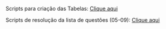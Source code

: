 Scripts para criação das Tabelas: 
[Clique aqui](https://github.com/rauan-meirelles/bd2/blob/main/tarefa/t02/tarefa02-create.sql)

Scripts de resolução da lista de questões (05-09): 
[Clique aqui](https://github.com/rauan-meirelles/bd2/tree/main/tarefa/t02/scripts)